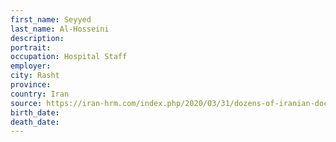 ```yaml
---
first_name: Seyyed
last_name: Al-Hosseini
description: 
portrait: 
occupation: Hospital Staff
employer: 
city: Rasht
province: 
country: Iran
source: https://iran-hrm.com/index.php/2020/03/31/dozens-of-iranian-doctors-died-during-irans-coronavirus-crisis/
birth_date: 
death_date: 
---
```


